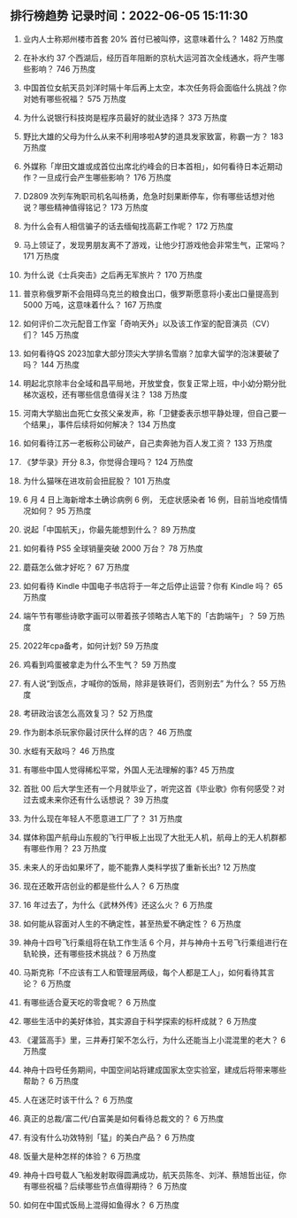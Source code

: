 
## 排行榜趋势 记录时间：2022-06-05 15:11:30
  
  1. 业内人士称郑州楼市首套  20% 首付已被叫停，这意味着什么？ 1482 万热度
    
  2. 在补水约 37 个西湖后，经历百年阻断的京杭大运河首次全线通水，将产生哪些影响？ 746 万热度
    
  3. 中国首位女航天员刘洋时隔十年后再上太空，本次任务将会面临什么挑战？你对她有哪些祝福？ 575 万热度
    
  4. 为什么说银行科技岗是程序员最好的就业选择？ 373 万热度
    
  5. 野比大雄的父母为什么从来不利用哆啦A梦的道具发家致富，称霸一方？ 183 万热度
    
  6. 外媒称「岸田文雄或成首位出席北约峰会的日本首相」，如何看待日本近期动作？一旦成行会产生哪些影响？ 176 万热度
    
  7. D2809 次列车殉职司机名叫杨勇，危急时刻果断停车，你有哪些话想对他说？哪些精神值得铭记？ 173 万热度
    
  8. 为什么会有人相信骗子的话去缅甸找高薪工作呢？ 172 万热度
    
  9. 马上领证了，发现男朋友离不了游戏，让他少打游戏他会非常生气，正常吗？ 171 万热度
    
  10. 为什么说《士兵突击》之后再无军旅片？ 170 万热度
    
  11. 普京称俄罗斯不会阻碍乌克兰的粮食出口，俄罗斯愿意将小麦出口量提高到 5000 万吨，这意味着什么？ 167 万热度
    
  12. 如何评价二次元配音工作室「奇响天外」以及该工作室的配音演员（CV）们？ 145 万热度
    
  13. 如何看待QS 2023加拿大部分顶尖大学排名雪崩？加拿大留学的泡沫要破了吗？ 144 万热度
    
  14. 明起北京除丰台全域和昌平局地，开放堂食，恢复正常上班，中小幼分期分批梯次返校，还有哪些信息值得关注？ 138 万热度
    
  15. 河南大学脑出血死亡女孩父亲发声，称「卫健委表示想平静处理，但自己要一个结果」，事件后续将如何解决？ 134 万热度
    
  16. 如何看待江苏一老板称公司破产，自己卖奔驰为百人发工资？ 133 万热度
    
  17. 《梦华录》开分 8.3，你觉得合理吗？ 124 万热度
    
  18. 为什么猫咪在进攻前会扭屁股？ 101 万热度
    
  19. 6 月 4 日上海新增本土确诊病例 6 例， 无症状感染者 16 例，目前当地疫情情况如何？ 95 万热度
    
  20. 说起「中国航天」，你最先能想到什么？ 89 万热度
    
  21. 如何看待 PS5 全球销量突破 2000 万台？ 78 万热度
    
  22. 蘑菇怎么做才好吃？ 67 万热度
    
  23. 如何看待 Kindle 中国电子书店将于一年之后停止运营？你有 Kindle 吗？ 65 万热度
    
  24. 端午节有哪些诗歌字画可以带着孩子领略古人笔下的「古韵端午」？ 59 万热度
    
  25. 2022年cpa备考，如何计划? 59 万热度
    
  26. 鸡看到鸡蛋被拿走为什么不生气？ 59 万热度
    
  27. 有人说“到饭点，才喊你的饭局，除非是铁哥们，否则别去” 为什么？ 55 万热度
    
  28. 考研政治该怎么高效复习？ 52 万热度
    
  29. 作为剧本杀玩家你最讨厌什么样的店？ 46 万热度
    
  30. 水蛭有天敌吗？ 46 万热度
    
  31. 有哪些中国人觉得稀松平常，外国人无法理解的事? 45 万热度
    
  32. 首批 00 后大学生还有一个月就毕业了，听完这首《毕业歌》你有何感受？对过去或未来你还有什么话想说？ 39 万热度
    
  33. 为什么现在年轻人不愿意进工厂了？ 31 万热度
    
  34. 媒体称国产航母山东舰的飞行甲板上出现了大批无人机，航母上的无人机群都有哪些作用？ 23 万热度
    
  35. 未来人的牙齿如果坏了，能不能靠人类科学拔了重新长出? 12 万热度
    
  36. 现在还敢开店创业的都是些什么人？ 6 万热度
    
  37. 16 年过去了，为什么《武林外传》还这么火？ 6 万热度
    
  38. 如何能从容面对人生的不确定性，甚至热爱不确定性？ 6 万热度
    
  39. 神舟十四号飞行乘组将在轨工作生活 6 个月，并与神舟十五号飞行乘组进行在轨轮换，还有哪些技术挑战？ 6 万热度
    
  40. 马斯克称「不应该有工人和管理层两级，每个人都是工人」，如何看待其言论？ 6 万热度
    
  41. 有哪些适合夏天吃的零食呢？ 6 万热度
    
  42. 哪些生活中的美好体验，其实源自于科学探索的标杆成就？ 6 万热度
    
  43. 《灌篮高手》里，三井寿打架不怎么行，为什么还能当上小混混里的老大？ 6 万热度
    
  44. 神舟十四号任务期间，中国空间站将建成国家太空实验室，建成后将带来哪些帮助？ 6 万热度
    
  45. 人在迷茫时该干什么？ 6 万热度
    
  46. 真正的总裁/富二代/白富美是如何看待总裁文的？ 6 万热度
    
  47. 有没有什么功效特别「猛」的美白产品？ 6 万热度
    
  48. 饭量大是种怎样的体验？ 6 万热度
    
  49. 神舟十四号载人飞船发射取得圆满成功，航天员陈冬、刘洋、蔡旭哲出征，你有哪些祝福？后续哪些节点值得期待？ 6 万热度
    
  50. 如何在中国式饭局上混得如鱼得水？ 6 万热度
    